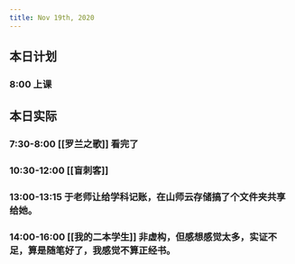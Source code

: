 ```yaml
---
title: Nov 19th, 2020
---
```


## 本日计划
### 8:00 上课
###
###
## 本日实际
### 7:30-8:00 [[罗兰之歌]] 看完了
### 10:30-12:00 [[盲刺客]]
### 13:00-13:15 于老师让给学科记账，在山师云存储搞了个文件夹共享给她。
### 14:00-16:00 [[我的二本学生]] 非虚构，但感想感觉太多，实证不足，算是随笔好了，我感觉不算正经书。
### 
